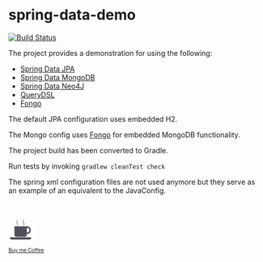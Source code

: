 spring-data-demo
================

[![Build Status](https://travis-ci.org/corneil/spring-data-demo.png?branch=master)](https://travis-ci.org/corneil/spring-data-demo)

The project provides a demonstration for using the following:

  * [Spring Data JPA](http://projects.spring.io/spring-data-jpa)
  * [Spring Data MongoDB](http://projects.spring.io/spring-data-mongodb)
  * [Spring Data Neo4J](http://projects.spring.io/spring-data-neo4j)
  * [QueryDSL](http://www.querydsl.com)
  * [Fongo](https://github.com/fakemongo)
  

The default JPA configuration uses embedded H2.

The Mongo config uses [Fongo](https://github.com/fakemongo) for embedded MongoDB functionality.


The project build has been converted to Gradle.

Run tests by invoking `gradlew cleanTest check`

The spring xml configuration files are not used anymore but they serve as an example of an equivalent to the JavaConfig.

[<br/><br/><img width="48px" height="48px" src="https://raw.githubusercontent.com/corneil/spring-data-rest-angular-demo/master/buy-me-coffee.png"><img><br/><span style="font-size: x-small">Buy me Coffee</span>](https://www.paypal.com/cgi-bin/webscr?cmd=_donations&business=corneil%2eduplessis%40gmail%2ecom&lc=ZA&item_name=Corneil%20du%20Plessis&currency_code=USD&bn=PP%2dDonationsBF%3abtn_donateCC_LG%2egif%3aNonHosted)